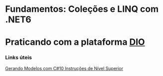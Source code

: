 # Fundamentos: Coleções e LINQ com .NET6
# Praticando com a plataforma [DIO](https://web.dio.me)

### Links úteis
[Gerando Modelos com C#10 Instruções de Nível Superior](https://aka.ms/new-console-template)

